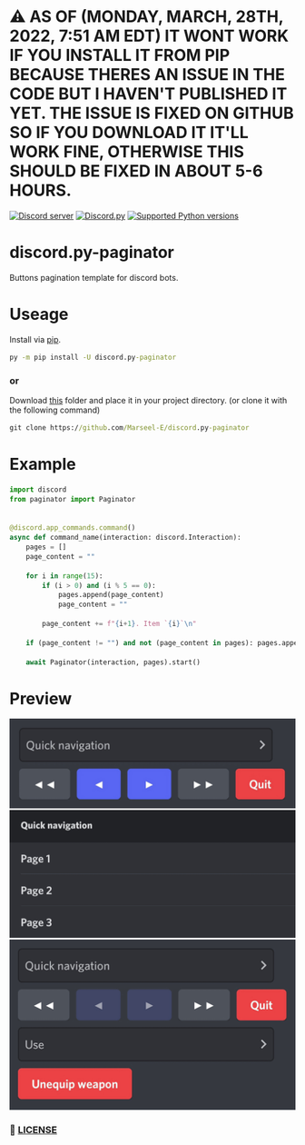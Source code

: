 # :warning: AS OF (MONDAY, MARCH, 28TH, 2022, 7:51 AM EDT) IT WONT WORK IF YOU INSTALL IT FROM PIP BECAUSE THERES AN ISSUE IN THE CODE BUT I HAVEN'T PUBLISHED IT YET. THE ISSUE IS FIXED ON GITHUB SO IF YOU DOWNLOAD IT IT'LL WORK FINE, OTHERWISE THIS SHOULD BE FIXED IN ABOUT 5-6 HOURS.

[![Discord server](https://discord.com/api/guilds/843994109366501376/embed.png)](https://discord.gg/DFDUpXJNdc)
[![Discord.py](https://img.shields.io/badge/Discord.py-2.0-blue)](https://github.com/Rapptz/discord.py)
[![Supported Python versions](https://img.shields.io/pypi/pyversions/discord.py.svg)](https://pypi.python.org/pypi/discord.py)

# discord.py-paginator
Buttons pagination template for discord bots.

# Useage
Install via [pip](https://pypi.org/project/discord.py-paginator/).
```cmd
py -m pip install -U discord.py-paginator
```
### or
Download [this](src/paginator) folder and place it in your project directory. (or clone it with the following command)
```cmd
git clone https://github.com/Marseel-E/discord.py-paginator
```

# Example
```py
import discord
from paginator import Paginator


@discord.app_commands.command()
async def command_name(interaction: discord.Interaction):
    pages = []
    page_content = ""
    
    for i in range(15):
        if (i > 0) and (i % 5 == 0):
            pages.append(page_content)
            page_content = ""

        page_content += f"{i+1}. Item `{i}`\n"

    if (page_content != "") and not (page_content in pages): pages.append(page_content)
        
    await Paginator(interaction, pages).start()
```

# Preview
![layout-preview](images/layout.jpg)
![quick-navigation-preview](images/quick-navigation.jpg)
![custom-children-preview](images/custom_children.jpg)

### :scroll: [LICENSE](LICENSE)
